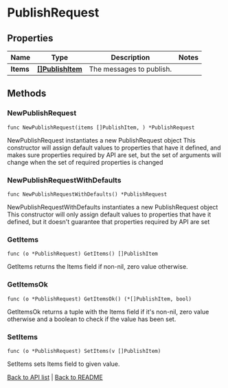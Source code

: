 # PublishRequest

## Properties

Name | Type | Description | Notes
------------ | ------------- | ------------- | -------------
**Items** | [**[]PublishItem**](PublishItem.md) | The messages to publish. | 

## Methods

### NewPublishRequest

`func NewPublishRequest(items []PublishItem, ) *PublishRequest`

NewPublishRequest instantiates a new PublishRequest object
This constructor will assign default values to properties that have it defined,
and makes sure properties required by API are set, but the set of arguments
will change when the set of required properties is changed

### NewPublishRequestWithDefaults

`func NewPublishRequestWithDefaults() *PublishRequest`

NewPublishRequestWithDefaults instantiates a new PublishRequest object
This constructor will only assign default values to properties that have it defined,
but it doesn't guarantee that properties required by API are set

### GetItems

`func (o *PublishRequest) GetItems() []PublishItem`

GetItems returns the Items field if non-nil, zero value otherwise.

### GetItemsOk

`func (o *PublishRequest) GetItemsOk() (*[]PublishItem, bool)`

GetItemsOk returns a tuple with the Items field if it's non-nil, zero value otherwise
and a boolean to check if the value has been set.

### SetItems

`func (o *PublishRequest) SetItems(v []PublishItem)`

SetItems sets Items field to given value.



[Back to API list](../README.md#documentation-for-api-endpoints) | [Back to README](../README.md)


